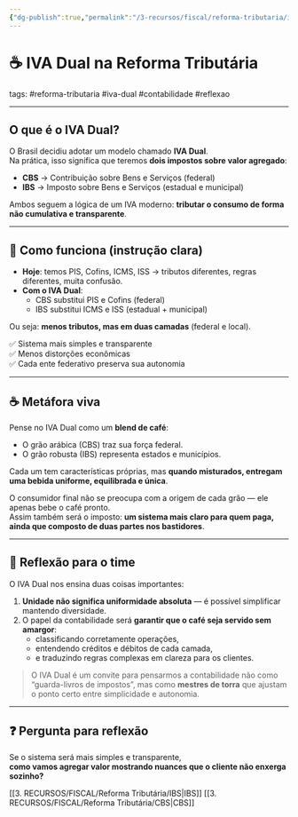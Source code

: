 ```yaml
---
{"dg-publish":true,"permalink":"/3-recursos/fiscal/reforma-tributaria/iva-dual/","dgPassFrontmatter":true,"created":"2025-08-14T08:59:56.548-03:00","updated":"2025-08-29T08:39:07.724-03:00"}
---
```


# ☕ IVA Dual na Reforma Tributária  
tags: #reforma-tributaria #iva-dual #contabilidade #reflexao  

---

## O que é o IVA Dual?  

O Brasil decidiu adotar um modelo chamado **IVA Dual**.  
Na prática, isso significa que teremos **dois impostos sobre valor agregado**:  
- **CBS** → Contribuição sobre Bens e Serviços (federal)  
- **IBS** → Imposto sobre Bens e Serviços (estadual e municipal)  

Ambos seguem a lógica de um IVA moderno: **tributar o consumo de forma não cumulativa e transparente**.  

---

## 🔎 Como funciona (instrução clara)  

- **Hoje**: temos PIS, Cofins, ICMS, ISS → tributos diferentes, regras diferentes, muita confusão.  
- **Com o IVA Dual**:  
  - CBS substitui PIS e Cofins (federal)  
  - IBS substitui ICMS e ISS (estadual + municipal)  

Ou seja: **menos tributos, mas em duas camadas** (federal e local).  

✅ Sistema mais simples e transparente  
✅ Menos distorções econômicas  
✅ Cada ente federativo preserva sua autonomia  

---

## ☕ Metáfora viva  

Pense no IVA Dual como um **blend de café**:  
- O grão arábica (CBS) traz sua força federal.  
- O grão robusta (IBS) representa estados e municípios.  

Cada um tem características próprias, mas **quando misturados, entregam uma bebida uniforme, equilibrada e única**.  

O consumidor final não se preocupa com a origem de cada grão — ele apenas bebe o café pronto.  
Assim também será o imposto: **um sistema mais claro para quem paga, ainda que composto de duas partes nos bastidores**.  

---

## 💭 Reflexão para o time  

O IVA Dual nos ensina duas coisas importantes:  

1. **Unidade não significa uniformidade absoluta** — é possível simplificar mantendo diversidade.  
2. O papel da contabilidade será **garantir que o café seja servido sem amargor**:  
   - classificando corretamente operações,  
   - entendendo créditos e débitos de cada camada,  
   - e traduzindo regras complexas em clareza para os clientes.  

> O IVA Dual é um convite para pensarmos a contabilidade não como “guarda-livros de impostos”, mas como **mestres de torra** que ajustam o ponto certo entre simplicidade e autonomia.  

---

## ❓ Pergunta para reflexão  
Se o sistema será mais simples e transparente,  
**como vamos agregar valor mostrando nuances que o cliente não enxerga sozinho?**


[[3. RECURSOS/FISCAL/Reforma Tributária/IBS\|IBS]]
[[3. RECURSOS/FISCAL/Reforma Tributária/CBS\|CBS]]